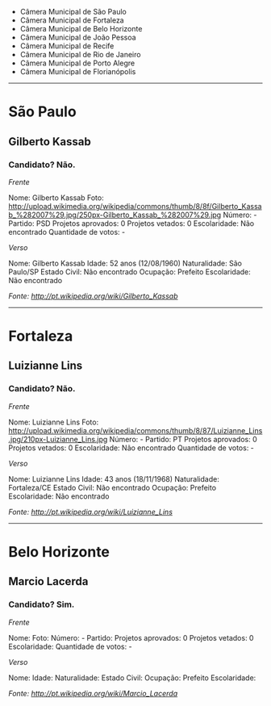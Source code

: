 
* Câmera Municipal de São Paulo
* Câmera Municipal de Fortaleza
* Câmera Municipal de Belo Horizonte
* Câmera Municipal de João Pessoa
* Câmera Municipal de Recife
* Câmera Municipal de Rio de Janeiro
* Câmera Municipal de Porto Alegre
* Câmera Municipal de Florianópolis

----

# São Paulo
## Gilberto Kassab
### Candidato? Não.

*Frente*

Nome: Gilberto Kassab
Foto: http://upload.wikimedia.org/wikipedia/commons/thumb/8/8f/Gilberto_Kassab_%282007%29.jpg/250px-Gilberto_Kassab_%282007%29.jpg
Número: -
Partido: PSD
Projetos aprovados: 0
Projetos vetados: 0
Escolaridade: Não encontrado
Quantidade de votos: -

*Verso*

Nome: Gilberto Kassab
Idade: 52 anos (12/08/1960)
Naturalidade: São Paulo/SP
Estado Civil: Não encontrado
Ocupação: Prefeito
Escolaridade: Não encontrado

*Fonte: http://pt.wikipedia.org/wiki/Gilberto_Kassab*

---

# Fortaleza
## Luizianne Lins
### Candidato? Não.

*Frente*

Nome: Luizianne Lins
Foto: http://upload.wikimedia.org/wikipedia/commons/thumb/8/87/Luizianne_Lins.jpg/210px-Luizianne_Lins.jpg
Número: -
Partido: PT
Projetos aprovados: 0
Projetos vetados: 0
Escolaridade: Não encontrado
Quantidade de votos: -

*Verso*

Nome: Luizianne Lins
Idade: 43 anos (18/11/1968)
Naturalidade: Fortaleza/CE
Estado Civil: Não encontrado
Ocupação: Prefeito
Escolaridade: Não encontrado

*Fonte: http://pt.wikipedia.org/wiki/Luizianne_Lins*

---

# Belo Horizonte
## Marcio Lacerda
### Candidato? Sim.

*Frente*

Nome:
Foto:
Número: -
Partido: 
Projetos aprovados: 0
Projetos vetados: 0
Escolaridade: 
Quantidade de votos: -

*Verso*

Nome: 
Idade:
Naturalidade: 
Estado Civil: 
Ocupação: Prefeito
Escolaridade: 

*Fonte: http://pt.wikipedia.org/wiki/Marcio_Lacerda*
